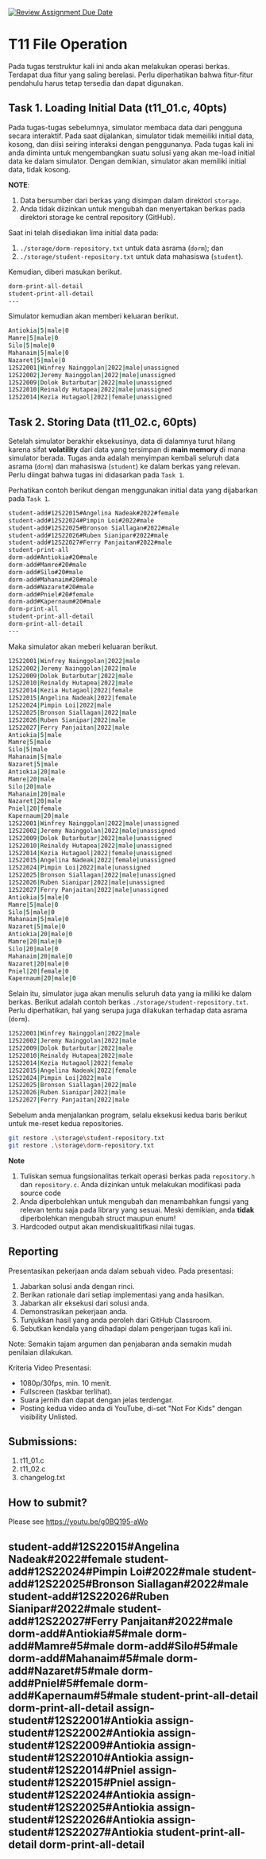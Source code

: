 [![Review Assignment Due Date](https://classroom.github.com/assets/deadline-readme-button-24ddc0f5d75046c5622901739e7c5dd533143b0c8e959d652212380cedb1ea36.svg)](https://classroom.github.com/a/-ZDa4Sqk)
# T11 File Operation

Pada tugas terstruktur kali ini anda akan melakukan operasi berkas. Terdapat dua fitur yang saling berelasi. Perlu diperhatikan bahwa fitur-fitur pendahulu harus tetap tersedia dan dapat digunakan.

## Task 1. Loading Initial Data (t11_01.c, 40pts)

Pada tugas-tugas sebelumnya, simulator membaca data dari pengguna secara interaktif. Pada saat dijalankan, simulator tidak memeiliki initial data, kosong, dan diisi seiring interaksi dengan penggunanya. Pada tugas kali ini anda diminta untuk mengembangkan suatu solusi yang akan me-load initial data ke dalam simulator. Dengan demikian, simulator akan memiliki initial data, tidak kosong.

**NOTE**:
1. Data bersumber dari berkas yang disimpan dalam direktori ```storage```.
2. Anda tidak diizinkan untuk mengubah dan menyertakan berkas pada direktori storage ke central repository (GitHub). 

Saat ini telah disediakan lima initial data pada:
1. ```./storage/dorm-repository.txt``` untuk data asrama (```dorm```); dan
2. ```./storage/student-repository.txt``` untuk data mahasiswa (```student```).

Kemudian, diberi masukan berikut.

```bash
dorm-print-all-detail
student-print-all-detail
---

```

Simulator kemudian akan memberi keluaran berikut.

```bash
Antiokia|5|male|0
Mamre|5|male|0
Silo|5|male|0
Mahanaim|5|male|0
Nazaret|5|male|0
12S22001|Winfrey Nainggolan|2022|male|unassigned
12S22002|Jeremy Nainggolan|2022|male|unassigned
12S22009|Dolok Butarbutar|2022|male|unassigned
12S22010|Reinaldy Hutapea|2022|male|unassigned
12S22014|Kezia Hutagaol|2022|female|unassigned

```

## Task 2. Storing Data (t11_02.c, 60pts)

Setelah simulator berakhir eksekusinya, data di dalamnya turut hilang karena sifat **volatility** dari data yang tersimpan di **main memory** di mana simulator berada. Tugas anda adalah menyimpan kembali seluruh data asrama (```dorm```) dan mahasiswa (```student```) ke dalam berkas yang relevan. Perlu diingat bahwa tugas ini didasarkan pada ```Task 1```.

Perhatikan contoh berikut dengan menggunakan initial data yang dijabarkan pada ```Task 1```.

```bash
student-add#12S22015#Angelina Nadeak#2022#female
student-add#12S22024#Pimpin Loi#2022#male
student-add#12S22025#Bronson Siallagan#2022#male
student-add#12S22026#Ruben Sianipar#2022#male
student-add#12S22027#Ferry Panjaitan#2022#male
student-print-all
dorm-add#Antiokia#20#male
dorm-add#Mamre#20#male
dorm-add#Silo#20#male
dorm-add#Mahanaim#20#male
dorm-add#Nazaret#20#male
dorm-add#Pniel#20#female
dorm-add#Kapernaum#20#male
dorm-print-all
student-print-all-detail
dorm-print-all-detail
---

```

Maka simulator akan meberi keluaran berikut.

```bash
12S22001|Winfrey Nainggolan|2022|male
12S22002|Jeremy Nainggolan|2022|male
12S22009|Dolok Butarbutar|2022|male
12S22010|Reinaldy Hutapea|2022|male
12S22014|Kezia Hutagaol|2022|female
12S22015|Angelina Nadeak|2022|female
12S22024|Pimpin Loi|2022|male
12S22025|Bronson Siallagan|2022|male
12S22026|Ruben Sianipar|2022|male
12S22027|Ferry Panjaitan|2022|male
Antiokia|5|male
Mamre|5|male
Silo|5|male
Mahanaim|5|male
Nazaret|5|male
Antiokia|20|male
Mamre|20|male
Silo|20|male
Mahanaim|20|male
Nazaret|20|male
Pniel|20|female
Kapernaum|20|male
12S22001|Winfrey Nainggolan|2022|male|unassigned
12S22002|Jeremy Nainggolan|2022|male|unassigned
12S22009|Dolok Butarbutar|2022|male|unassigned
12S22010|Reinaldy Hutapea|2022|male|unassigned
12S22014|Kezia Hutagaol|2022|female|unassigned
12S22015|Angelina Nadeak|2022|female|unassigned
12S22024|Pimpin Loi|2022|male|unassigned
12S22025|Bronson Siallagan|2022|male|unassigned
12S22026|Ruben Sianipar|2022|male|unassigned
12S22027|Ferry Panjaitan|2022|male|unassigned
Antiokia|5|male|0
Mamre|5|male|0
Silo|5|male|0
Mahanaim|5|male|0
Nazaret|5|male|0
Antiokia|20|male|0
Mamre|20|male|0
Silo|20|male|0
Mahanaim|20|male|0
Nazaret|20|male|0
Pniel|20|female|0
Kapernaum|20|male|0

```

Selain itu, simulator juga akan menulis seluruh data yang ia miliki ke dalam berkas. Berikut adalah contoh berkas ```./storage/student-repository.txt```. Perlu diperhatikan, hal yang serupa juga dilakukan terhadap data asrama (```dorm```).

```bash
12S22001|Winfrey Nainggolan|2022|male
12S22002|Jeremy Nainggolan|2022|male
12S22009|Dolok Butarbutar|2022|male
12S22010|Reinaldy Hutapea|2022|male
12S22014|Kezia Hutagaol|2022|female
12S22015|Angelina Nadeak|2022|female
12S22024|Pimpin Loi|2022|male
12S22025|Bronson Siallagan|2022|male
12S22026|Ruben Sianipar|2022|male
12S22027|Ferry Panjaitan|2022|male

```

Sebelum anda menjalankan program, selalu eksekusi kedua baris berikut untuk me-reset kedua repositories.

```bash
git restore .\storage\student-repository.txt
git restore .\storage\dorm-repository.txt
```

**Note**

1. Tuliskan semua fungsionalitas terkait operasi berkas pada ```repository.h``` dan ```repository.c```. Anda diizinkan untuk melakukan modifikasi pada source code 
2. Anda diperbolehkan untuk mengubah dan menambahkan fungsi yang relevan tentu saja pada library yang sesuai. Meski demikian, anda **tidak** diperbolehkan mengubah struct maupun enum!
3. Hardcoded output akan mendiskualitifkasi nilai tugas.

## Reporting
Presentasikan pekerjaan anda dalam sebuah video. Pada presentasi:
1. Jabarkan solusi anda dengan rinci.
2. Berikan rationale dari setiap implementasi yang anda hasilkan.
3. Jabarkan alir eksekusi dari solusi anda.
4. Demonstrasikan pekerjaan anda.
5. Tunjukkan hasil yang anda peroleh dari GitHub Classroom.
6. Sebutkan kendala yang dihadapi dalam pengerjaan tugas kali ini.

Note: Semakin tajam argumen dan penjabaran anda semakin mudah penilaian dilakukan.

Kriteria Video Presentasi:
+ 1080p/30fps, min. 10 menit.
+ Fullscreen (taskbar terlihat).
+ Suara jernih dan dapat dengan jelas terdengar.
+ Posting kedua video anda di YouTube, di-set "Not For Kids" dengan visibility Unlisted.

## Submissions:

1. t11_01.c
2. t11_02.c
3. changelog.txt

## How to submit?
Please see https://youtu.be/g0BQ195-aWo









student-add#12S22015#Angelina Nadeak#2022#female
student-add#12S22024#Pimpin Loi#2022#male
student-add#12S22025#Bronson Siallagan#2022#male
student-add#12S22026#Ruben Sianipar#2022#male
student-add#12S22027#Ferry Panjaitan#2022#male
dorm-add#Antiokia#5#male
dorm-add#Mamre#5#male
dorm-add#Silo#5#male
dorm-add#Mahanaim#5#male
dorm-add#Nazaret#5#male
dorm-add#Pniel#5#female
dorm-add#Kapernaum#5#male
student-print-all-detail
dorm-print-all-detail
assign-student#12S22001#Antiokia
assign-student#12S22002#Antiokia
assign-student#12S22009#Antiokia
assign-student#12S22010#Antiokia
assign-student#12S22014#Pniel
assign-student#12S22015#Pniel
assign-student#12S22024#Antiokia
assign-student#12S22025#Antiokia
assign-student#12S22026#Antiokia
assign-student#12S22027#Antiokia
student-print-all-detail
dorm-print-all-detail
---

